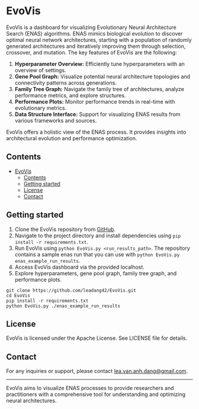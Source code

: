 # EvoVis

EvoVis is a dashboard for visualizing Evolutionary Neural Architecture Search (ENAS) algorithms. ENAS mimics biological evolution to discover optimal neural network architectures, starting with a population of randomly generated architectures and iteratively improving them through selection, crossover, and mutation. The key features of EvoVis are the following:

1. **Hyperparameter Overview:** Efficiently tune hyperparameters with an overview of settings.
2. **Gene Pool Graph:** Visualize potential neural architecture topologies and connectivity patterns across generations.
3. **Family Tree Graph:** Navigate the family tree of architectures, analyze performance metrics, and explore structures.
4. **Performance Plots:** Monitor performance trends in real-time with evolutionary metrics.
5. **Data Structure Interface:** Support for visualizing ENAS results from various frameworks and sources.

EvoVis offers a holistic view of the ENAS process. It provides insights into architectural evolution and performance optimization.

## Contents
- [EvoVis](#evovis)
  - [Contents](#contents)
  - [Getting started](#getting-started)
  - [License](#license)
  - [Contact](#contact)


## Getting started

1. Clone the EvoVis repository from [GitHub](https://github.com/leadang42/EvoVis.git).
2. Navigate to the project directory and install dependencies using `pip install -r requirements.txt`.
3. Run EvoVis using `python EvoVis.py <run_results_path>`. The repository contains a sample enas run that you can use with `python EvoVis.py enas_example_run_results`.
4. Access EvoVis dashboard via the provided localhost.
5. Explore hyperparameters, gene pool graph, family tree graph, and performance plots.
   
````    
git clone https://github.com/leadang42/EvoVis.git
cd EvoVis
pip install -r requirements.txt
python EvoVis.py ./enas_example_run_results
````

## License

EvoVis is licensed under the Apache License. See LICENSE file for details.

## Contact

For any inquiries or support, please contact [lea.van.anh.dang@gmail.com](mailto:lea.van.anh.dang@gmail.com).

---

EvoVis aims to visualize ENAS processes to provide researchers and practitioners with a comprehensive tool for understanding and optimizing neural architectures.
